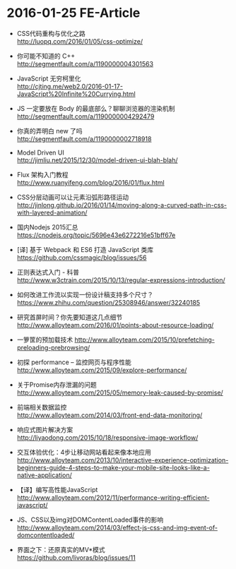 # 2016-01-25 FE-Article

- CSS代码重构与优化之路  
http://luopq.com/2016/01/05/css-optimize/

- 你可能不知道的 C++  
http://segmentfault.com/a/1190000004301563

- JavaScript 无穷柯里化  
http://cjting.me/web2.0/2016-01-17-JavaScript%20Infinite%20Currying.html

- JS 一定要放在 Body 的最底部么？聊聊浏览器的渲染机制  
http://segmentfault.com/a/1190000004292479

- 你真的弄明白 new 了吗   
http://segmentfault.com/a/1190000002718918

- Model Driven UI   
http://jimliu.net/2015/12/30/model-driven-ui-blah-blah/

- Flux 架构入门教程  
http://www.ruanyifeng.com/blog/2016/01/flux.html

- CSS分层动画可以让元素沿弧形路径运动  
http://jinlong.github.io/2016/01/14/moving-along-a-curved-path-in-css-with-layered-animation/

- 国内Nodejs 2015汇总  
https://cnodejs.org/topic/5696e43e6272216e51bff67e

- [译] 基于 Webpack 和 ES6 打造 JavaScript 类库  
https://github.com/cssmagic/blog/issues/56

- 正则表达式入门 - 科普  
http://www.w3ctrain.com/2015/10/13/regular-expressions-introduction/

- 如何改进工作流以实现一份设计稿支持多个尺寸？  
https://www.zhihu.com/question/25308946/answer/32240185

- 研究首屏时间？你先要知道这几点细节  
http://www.alloyteam.com/2016/01/points-about-resource-loading/

- 一箩筐的预加载技术 
http://www.alloyteam.com/2015/10/prefetching-preloading-prebrowsing/

- 初探 performance – 监控网页与程序性能  
http://www.alloyteam.com/2015/09/explore-performance/

- 关于Promise内存泄漏的问题  
http://www.alloyteam.com/2015/05/memory-leak-caused-by-promise/

- 前端相关数据监控  
http://www.alloyteam.com/2014/03/front-end-data-monitoring/

- 响应式图片解决方案  
http://liyaodong.com/2015/10/18/responsive-image-workflow/

- 交互体验优化：4步让移动网站看起来像本地应用  
http://www.alloyteam.com/2013/10/interactive-experience-optimization-beginners-guide-4-steps-to-make-your-mobile-site-looks-like-a-native-application/

- 【译】编写高性能JavaScript  
http://www.alloyteam.com/2012/11/performance-writing-efficient-javascript/

- JS、CSS以及img对DOMContentLoaded事件的影响  
http://www.alloyteam.com/2014/03/effect-js-css-and-img-event-of-domcontentloaded/

- 界面之下：还原真实的MV*模式  
https://github.com/livoras/blog/issues/11


